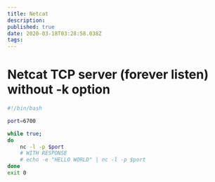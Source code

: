 ```yaml
---
title: Netcat
description: 
published: true
date: 2020-03-18T03:28:58.038Z
tags: 
---
```


# Netcat TCP server (forever listen) without -k option

```sh
#!/bin/bash

port=6700

while true;
do
    nc -l -p $port
    # WITH RESPONSE
    # echo -e "HELLO WORLD" | nc -l -p $port
done
exit 0

```
